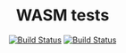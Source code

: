 <div align="center">

# WASM tests
[![Build Status][CIWorkflowBadge]][WorkflowUrl]
[![Build Status][EMWorkflowBadge]][WorkflowUrl]

</div>

[EMWorkflowBadge]: https://github.com/nsauzede/mywasm/workflows/EM/badge.svg
[CIWorkflowBadge]: https://github.com/nsauzede/mywasm/workflows/CI/badge.svg
[WorkflowUrl]: https://github.com/nsauzede/mywasm/commits/main

